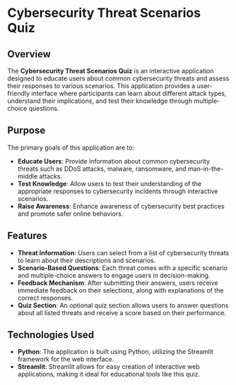# Cybersecurity Threat Scenarios Quiz

## Overview

The **Cybersecurity Threat Scenarios Quiz** is an interactive application designed to educate users about common cybersecurity threats and assess their responses to various scenarios. This application provides a user-friendly interface where participants can learn about different attack types, understand their implications, and test their knowledge through multiple-choice questions.

## Purpose

The primary goals of this application are to:
- **Educate Users**: Provide information about common cybersecurity threats such as DDoS attacks, malware, ransomware, and man-in-the-middle attacks.
- **Test Knowledge**: Allow users to test their understanding of the appropriate responses to cybersecurity incidents through interactive scenarios.
- **Raise Awareness**: Enhance awareness of cybersecurity best practices and promote safer online behaviors.

## Features

- **Threat Information**: Users can select from a list of cybersecurity threats to learn about their descriptions and scenarios.
- **Scenario-Based Questions**: Each threat comes with a specific scenario and multiple-choice answers to engage users in decision-making.
- **Feedback Mechanism**: After submitting their answers, users receive immediate feedback on their selections, along with explanations of the correct responses.
- **Quiz Section**: An optional quiz section allows users to answer questions about all listed threats and receive a score based on their performance.

## Technologies Used

- **Python**: The application is built using Python, utilizing the Streamlit framework for the web interface.
- **Streamlit**: Streamlit allows for easy creation of interactive web applications, making it ideal for educational tools like this quiz.


